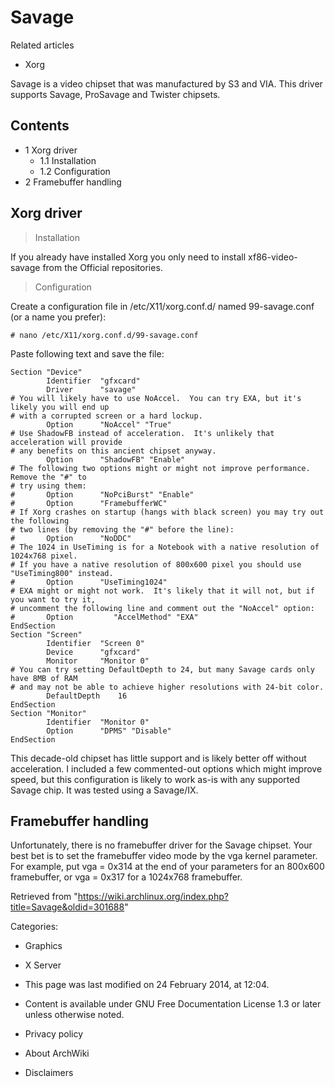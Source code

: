 Savage
======

Related articles

-   Xorg

Savage is a video chipset that was manufactured by S3 and VIA. This
driver supports Savage, ProSavage and Twister chipsets.

Contents
--------

-   1 Xorg driver
    -   1.1 Installation
    -   1.2 Configuration
-   2 Framebuffer handling

Xorg driver
-----------

> Installation

If you already have installed Xorg you only need to install
xf86-video-savage from the Official repositories.

> Configuration

Create a configuration file in /etc/X11/xorg.conf.d/ named
99-savage.conf (or a name you prefer):

    # nano /etc/X11/xorg.conf.d/99-savage.conf

Paste following text and save the file:

    Section "Device"
            Identifier	"gfxcard"
            Driver		"savage"
    # You will likely have to use NoAccel.  You can try EXA, but it's likely you will end up
    # with a corrupted screen or a hard lockup.
            Option		"NoAccel" "True"
    # Use ShadowFB instead of acceleration.  It's unlikely that acceleration will provide
    # any benefits on this ancient chipset anyway.
            Option		"ShadowFB" "Enable"
    # The following two options might or might not improve performance.  Remove the "#" to
    # try using them:
    #       Option		"NoPciBurst" "Enable"
    #       Option		"FramebufferWC"
    # If Xorg crashes on startup (hangs with black screen) you may try out the following 
    # two lines (by removing the "#" before the line):
    #       Option		"NoDDC"
    # The 1024 in UseTiming is for a Notebook with a native resolution of 1024x768 pixel.
    # If you have a native resolution of 800x600 pixel you should use "UseTiming800" instead.
    #       Option		"UseTiming1024"
    # EXA might or might not work.  It's likely that it will not, but if you want to try it,
    # uncomment the following line and comment out the "NoAccel" option:
    #       Option         "AccelMethod" "EXA"
    EndSection
    Section "Screen"
            Identifier	"Screen 0"
            Device		"gfxcard"
            Monitor		"Monitor 0"
    # You can try setting DefaultDepth to 24, but many Savage cards only have 8MB of RAM
    # and may not be able to achieve higher resolutions with 24-bit color.
            DefaultDepth	16
    EndSection
    Section "Monitor"
            Identifier	"Monitor 0"
            Option		"DPMS" "Disable"
    EndSection

This decade-old chipset has little support and is likely better off
without acceleration. I included a few commented-out options which might
improve speed, but this configuration is likely to work as-is with any
supported Savage chip. It was tested using a Savage/IX.

Framebuffer handling
--------------------

Unfortunately, there is no framebuffer driver for the Savage chipset.
Your best bet is to set the framebuffer video mode by the vga kernel
parameter. For example, put vga = 0x314 at the end of your parameters
for an 800x600 framebuffer, or vga = 0x317 for a 1024x768 framebuffer.

Retrieved from
"https://wiki.archlinux.org/index.php?title=Savage&oldid=301688"

Categories:

-   Graphics
-   X Server

-   This page was last modified on 24 February 2014, at 12:04.
-   Content is available under GNU Free Documentation License 1.3 or
    later unless otherwise noted.
-   Privacy policy
-   About ArchWiki
-   Disclaimers
